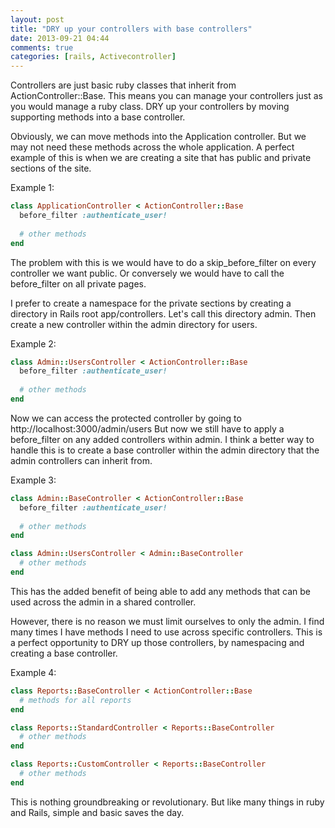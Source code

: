 ```yaml
---
layout: post
title: "DRY up your controllers with base controllers"
date: 2013-09-21 04:44
comments: true
categories: [rails, Activecontroller]
---
```


Controllers are just basic ruby classes that inherit from ActionController::Base. This means you can manage your controllers just as you would manage a ruby class. DRY up your controllers by moving supporting methods into a base controller.

<!-- more -->

Obviously, we can move methods into the Application controller. But we may not need these methods across the whole application. A perfect example of this is when we are creating a site that has public and private sections of the site. 

Example 1: 

``` ruby
class ApplicationController < ActionController::Base
  before_filter :authenticate_user!
  
  # other methods 
end
```  

The problem with this is we would have to do a skip_before_filter on every controller we want public. Or conversely we would have to call the before_filter on all private pages. 

I prefer to create a namespace for the private sections by creating a directory in Rails root app/controllers. Let's call this directory admin. Then create a new controller within the admin directory for users.

Example 2: 

``` ruby
class Admin::UsersController < ActionController::Base
  before_filter :authenticate_user!
  
  # other methods 
end
```

Now we can access the protected controller by going to http://localhost:3000/admin/users But now we still have to apply a before_filter on any added controllers within admin. I think a better way to handle this is to create a base controller within the admin directory that the admin controllers can inherit from. 

Example 3:

``` ruby
class Admin::BaseController < ActionController::Base
  before_filter :authenticate_user!
  
  # other methods 
end

class Admin::UsersController < Admin::BaseController
  # other methods 
end
```

This has the added benefit of being able to add any methods that can be used across the admin in a shared controller. 

However, there is no reason we must limit ourselves to only the admin. I find many times I have methods I need to use across specific controllers. This is a perfect opportunity to DRY up those controllers, by namespacing and creating a base controller. 

Example 4: 

``` ruby
class Reports::BaseController < ActionController::Base
  # methods for all reports 
end

class Reports::StandardController < Reports::BaseController
  # other methods 
end

class Reports::CustomController < Reports::BaseController
  # other methods 
end
``` 


This is nothing groundbreaking or revolutionary. But like many things in ruby and Rails, simple and basic saves the day. 

